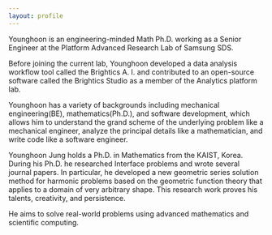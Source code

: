```yaml
---
layout: profile
---
```




Younghoon is an engineering-minded Math Ph.D. working as a Senior Engineer at the Platform Advanced Research Lab of Samsung SDS.

Before joining the current lab, Younghoon developed a data analysis workflow tool called the Brightics A. I. and contributed to an open-source software called the Brightics Studio as a member of the Analytics platform lab.

Younghoon has a variety of backgrounds including mechanical engineering(BE), mathematics(Ph.D.), and software development, which allows him to understand the grand scheme of the underlying problem like a mechanical engineer, analyze the principal details like a mathematician, and write code like a software engineer.

Younghoon Jung holds a Ph.D. in Mathematics from the KAIST, Korea. During his Ph.D. he researched Interface problems and wrote several journal papers. In particular, he developed a new geometric series solution method for harmonic problems based on the geometric function theory that applies to a domain of very arbitrary shape. This research work proves his talents, creativity, and persistence.

He aims to solve real-world problems using advanced mathematics and scientific computing.
